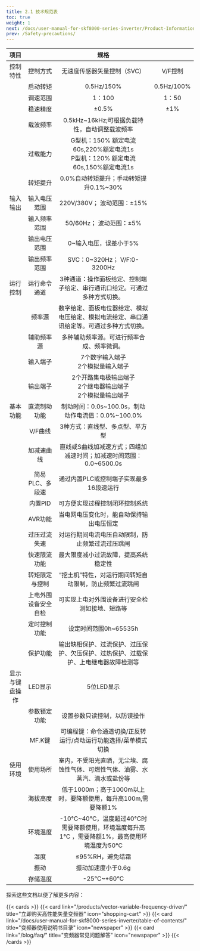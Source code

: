 ```yaml
---
title: 2.1 技术规范表
toc: true
weight: 1
next: /docs/user-manual-for-skf8000-series-inverter/Product-Information/Product-aluminum-plate/
prev: /Safety-precautions/
---
```


| 项目      |  | 规格     |     |
| :----:       |    :----:   |          :----: |       :----: |
|  控制特性    | 控制方式       | 无速度传感器矢量控制（SVC）   |V/F控制  |
|    | 启动转矩       | 0.5Hz/150%      |0.5Hz/100%      |
|    | 调速范围       | 1：100      |1：50      |
|    | 稳速精度       | ±0.5%      |±1%       |
|    | 载波频率       | 0.5kHz~16kHz;可根据负载特性，自动调整载波频率      |      |
|    | 过载能力       | G型机：150% 额定电流60s,220%额定电流1s </br>  P型机：120% 额定电流60s,150%额定电流1s    |   
|    | 转矩提升       | 0.0%自动转矩提升；手动转矩提升0.1%~30%     |     
| 输入输出   | 输入电压范围       | 220V/380V； 波动范围：±15%     | 
|    | 输入频率范围       | 50/60Hz； 波动范围：±5%      | 
|    | 输出电压范围       | 0~输入电压，误差小于5%    | 
|    | 输出频率范围       | SVC：0~320Hz； V/F:0-3200Hz    | 
| 运行控制   | 运行命令通道       | 3种通道：操作面板给定、控制端子给定、串行通讯口给定。可通过多种方式切换。     | 
|    | 频率源       | 数字给定、面板电位器给定、模拟电压给定、模拟电流给定、串口通讯给定等。可通过多种方式切换。     | 
|    | 辅助频率源       | 多种辅助频率源。可进行频率合成、频率微调。   | 
|    | 输入端子       | 7个数字输入端子</br> 2个模拟量输入端子   | 
|   | 输出端子       | 2个开路集电极输出端子</br> 2个继电器输出端子 </br> 2个模拟量输出端子   | 
|  基本功能  | 直流制动功能       | 制动时间：0.0s~100.0s，制动动作电流值：0.0%~100.0%      | 
|    | V/F曲线       | 3种方式：直线型、多点型、平方型    | 
|    | 加减速曲线       | 直线或S曲线加减速方式；四组加减速时间；加减速时间范围：0.0~6500.0s   | 
|    | 简易PLC、多段速       | 通过内置PLC或控制端子实现最多16段速运行    | 
|    | 内置PID       | 可方便实现过程控制闭环控制系统      | 
|    | AVR功能       | 当电网电压变化时，能自动保持输出电压恒定    | 
|    | 过压过流失速       | 对运行期间电流电压自动限制，防止频繁过流过压跳闸    | 
|    | 快速限流功能       | 最大限度减小过流故障，提高系统稳定性     | 
|    | 转矩限定与控制       | “挖土机”特性，对运行期间转矩自动限制，防止频繁过流跳闸     | 
|    | 上电外围设备安全自检       | 可实现上电对外围设备进行安全检测如接地、短路等   | 
|    | 定时控制功能       | 设定时间范围0h~65535h   | 
|    | 保护功能       | 输出缺相保护、过流保护、过压保护、欠压保护、过热保护、过载保护、上电继电器故障检测等     | 
|  显示与键盘操作  | LED显示       | 5位LED显示     | 
|    | 参数锁定功能       | 设置参数只读控制，以防误操作    | 
|    | MF.K键       | 可编程键：命令通道切换/正反转运行/点动运行功能选择/菜单模式切换    | 
| 使用环境   | 使用场所       | 室内，不受阳光直晒，无尘埃、腐蚀性气体、可燃性气体、油雾、水蒸汽、滴水或盐份等     | 
|    | 海拔高度       | 低于1000m；高于1000m以上时，要降额使用，每升高100m,需要降额1%      | 
|    | 环境温度       | -10℃~40℃，温度超过40℃时需要降额使用，环境温度每升高1℃ ，需要降额1%，最高使用环境温度为50℃   | 
|    | 湿度      | ≤95%RH，避免结霜   | 
|    | 振动       | 振动加速度小于0.6g   | 
|    | 存储温度      | -25℃~+60℃    | 

  
探索这些文档以便了解更多内容：

{{< cards >}}
  {{< card link="/products/vector-variable-frequency-driver/" title="立即购买高性能矢量变频器" icon="shopping-cart" >}}
  {{< card link="/docs/user-manual-for-skf8000-series-inverter/table-of-contents/" title="变频器使用说明书目录" icon="newspaper"  >}}
  {{< card link="/blog/faq/" title="变频器常见问题解答" icon="newspaper" >}}
{{< /cards >}}	
